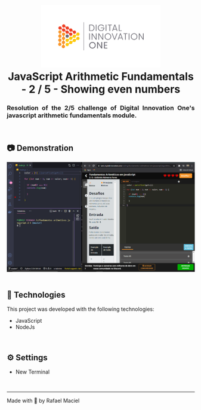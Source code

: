 <h1 align="center">
  <img alt="" title="to.do" src=".github/demostration_aplication.png" width="320px" />
  <br>
  JavaScript Arithmetic Fundamentals - 2 / 5 - Showing even numbers
</h1>

<h3 align="justify">
Resolution of the 2/5 challenge of Digital Innovation One's javascript arithmetic fundamentals module.
</h3>

<br>

## 📷 Demonstration

<div align="center" >
  <img src=".github/demostration_aplication_2.gif">
</div>

<br>

## 🚀 Technologies

This project was developed with the following technologies:

- JavaScript
- NodeJs

<br>

## ⚙ Settings
- New Terminal
<br>

---

Made with 💜 by Rafael Maciel
